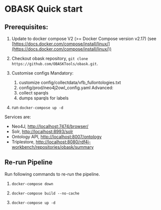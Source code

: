 # OBASK Quick start

## Prerequisites:
1. Update to docker compose V2 (>= Docker Compose version v2.17) (see [https://docs.docker.com/compose/install/linux/](https://docs.docker.com/compose/install/linux/))



1. Checkout obask repository, `git clone https://github.com/OBASKTools/obask.git`.

2. Customise configs
    Mandatory:
    1. customize config/collectdata/vfb_fullontologies.txt
    1. config/prod/neo4j2owl_config.yaml
    Advanced:
    1. collect sparqls
    1. dumps sparqls for labels

3. run `docker-compose up -d`

Services are:  
- Neo4J, [http://localhost:7474/browser/](http://localhost:7474/browser/)  
- Solr, [http://localhost:8993/solr](http://localhost:8993/solr)  
- Ontology API, [http://localhost:8007/ontology](http://localhost:8007/ontology)
- Triplestore, [http://localhost:8080/rdf4j-workbench/repositories/obask/summary](http://localhost:8080/rdf4j-workbench/repositories/obask/summary)


## Re-run Pipeline

Run following commands to re-run the pipeline.

1. `docker-compose down`

2. `docker-compose build --no-cache`

3. `docker-compose up -d`
